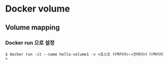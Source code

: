 # Docker volume

## Volume mapping

### Docker run 으로 설정

```shell
$ docker run -it --name hello-volume1 -v <호스트 디렉터리>:<컨테이너 디렉터리>
```
